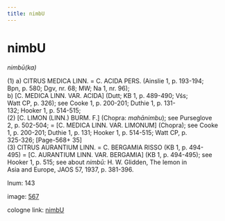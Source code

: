 ```yaml
---
title: nimbU
---
```


# nimbU

<i>nimbū(ka)</i>  <div n="P" />(1) a) <bot>CITRUS MEDICA LINN.</bot> = <bot>C. ACIDA PERS.</bot> (Ainslie 1, p. 193-194; <div n="lb" />Bpn, p. 580; Dgv, nr. 68; MW; Na 1, nr. 96); <div n="lb" />b) [<bot>C. MEDICA LINN. VAR. ACIDA</bot>] (Dutt; KB 1, p. 489-490; Vśs; <div n="lb" />Watt CP, p. 326); see Cooke 1, p. 200-201; Duthie 1, p. 131- <div n="lb" />132; Hooker 1, p. 514-515; <div n="P" />(2) [<bot>C. LIMON (LINN.) BURM. F.</bot>] (Chopra: <i>mahānimbu</i>); see Purseglove <div n="lb" />2, p. 502-504; = [<bot>C. MEDICA LINN. VAR. LIMONUM</bot>] (Chopra); see Cooke <div n="lb" />1, p. 200-201; Duthie 1, p. 131; Hooker 1, p. 514-515; Watt CP, p. <div n="lb" />325-326; [Page-568+ 35] <div n="P" />(3) <bot>CITRUS AURANTIUM LINN.</bot> = <bot>C. BERGAMIA RISSO</bot> (KB 1, p. 494- <div n="lb" />495) = [<bot>C. AURANTIUM LINN. VAR. BERGAMIA</bot>] (KB 1, p. 494-495); see <div n="lb" />Hooker 1, p. 515; see about <i>nimbū:</i> <bot>H. W.</bot> Glidden, The lemon in <div n="lb" />Asia and Europe, JAOS 57, 1937, p. 381-396.

lnum: 143

image: [567](https://www.sanskrit-lexicon.uni-koeln.de/scans/csl-apidev/servepdf.php?dict=snp&page=567)

cologne link: [nimbU](https://sanskrit-lexicon.uni-koeln.de/scans/csl-apidev/getword.php?dict=snp&key=nimbU)

